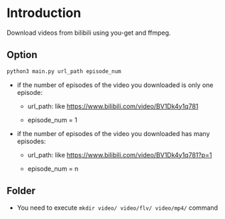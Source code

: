 # Introduction
Download videos from bilibili using you-get and ffmpeg.

## Option

```sh
python3 main.py url_path episode_num
```

  + if the number of episodes of the video you downloaded is only one episode:

    - url_path: like https://www.bilibili.com/video/BV1Dk4y1q781

    - episode_num = 1

  + if the number of episodes of the video you downloaded has many episodes:

    - url_path: like https://www.bilibili.com/video/BV1Dk4y1q781?p=1

    - episode_num = n

## Folder

  + You need to execute `mkdir video/ video/flv/ video/mp4/` command
